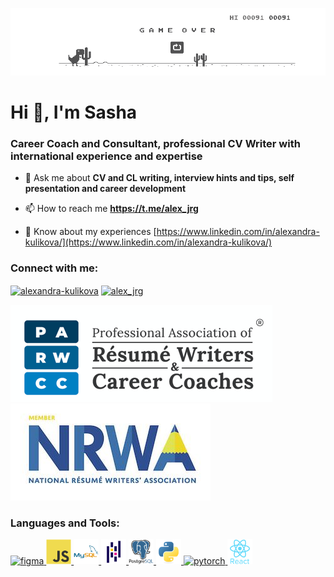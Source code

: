 ![](https://github.com/sashakulcc/pics/blob/main/hackaton-2.webp)

<h1 align="left">Hi 👋, I'm Sasha</h1>

<h3 align="left">Career Coach and Consultant, professional CV Writer with international experience and expertise</h3>

- 💬 Ask me about **CV and CL writing, interview hints and tips, self presentation and career development**

- 📫 How to reach me **https://t.me/alex_jrg**

- 📄 Know about my experiences [https://www.linkedin.com/in/alexandra-kulikova/](https://www.linkedin.com/in/alexandra-kulikova/)

<h3 align="left">Connect with me:</h3>
<p align="left"> <a href="https://linkedin.com/in/alexandra-kulikova" target="blank"><img align="center" src="https://raw.githubusercontent.com/rahuldkjain/github-profile-readme-generator/master/src/images/icons/Social/linked-in-alt.svg" alt="alexandra-kulikova" height="30" width="40" /></a>
<a href="https://instagram.com/alex_jrg" target="blank"><img align="center" src="https://raw.githubusercontent.com/rahuldkjain/github-profile-readme-generator/master/src/images/icons/Social/instagram.svg" alt="alex_jrg" height="30" width="40" /></a>
</p>



![](https://github.com/sashakulcc/pics/blob/main/logo.png)
![](https://github.com/sashakulcc/pics/blob/main/NRWA_%20Member-CMYK-01.jpeg)

<h3 align="left">Languages and Tools:</h3>
<p align="left"> <a href="https://www.figma.com/" target="_blank" rel="noreferrer"> <img src="https://www.vectorlogo.zone/logos/figma/figma-icon.svg" alt="figma" width="40" height="40"/> </a> <a href="https://developer.mozilla.org/en-US/docs/Web/JavaScript" target="_blank" rel="noreferrer"> <img src="https://raw.githubusercontent.com/devicons/devicon/master/icons/javascript/javascript-original.svg" alt="javascript" width="40" height="40"/> </a> <a href="https://www.mysql.com/" target="_blank" rel="noreferrer"> <img src="https://raw.githubusercontent.com/devicons/devicon/master/icons/mysql/mysql-original-wordmark.svg" alt="mysql" width="40" height="40"/> </a> <a href="https://pandas.pydata.org/" target="_blank" rel="noreferrer"> <img src="https://raw.githubusercontent.com/devicons/devicon/2ae2a900d2f041da66e950e4d48052658d850630/icons/pandas/pandas-original.svg" alt="pandas" width="40" height="40"/> </a> <a href="https://www.postgresql.org" target="_blank" rel="noreferrer"> <img src="https://raw.githubusercontent.com/devicons/devicon/master/icons/postgresql/postgresql-original-wordmark.svg" alt="postgresql" width="40" height="40"/> </a> <a href="https://www.python.org" target="_blank" rel="noreferrer"> <img src="https://raw.githubusercontent.com/devicons/devicon/master/icons/python/python-original.svg" alt="python" width="40" height="40"/> </a> <a href="https://pytorch.org/" target="_blank" rel="noreferrer"> <img src="https://www.vectorlogo.zone/logos/pytorch/pytorch-icon.svg" alt="pytorch" width="40" height="40"/> </a> <a href="https://reactjs.org/" target="_blank" rel="noreferrer"> <img src="https://raw.githubusercontent.com/devicons/devicon/master/icons/react/react-original-wordmark.svg" alt="react" width="40" height="40"/> </a> </p>
